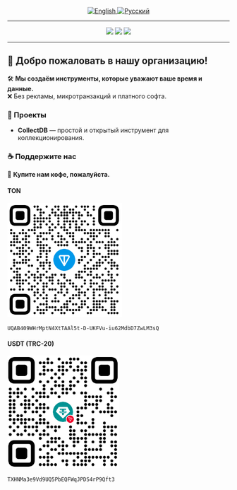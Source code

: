 <p align="center">
  <a href="./README.md">
    <img src="https://img.shields.io/badge/lang-English-brightgreen?style=flat-square&logo=google-translate" alt="English" />
  </a>
  <a href="./README.ru.md">
    <img src="https://img.shields.io/badge/lang-Русский-red?style=flat-square&logo=google-translate" alt="Русский" />
  </a>
</p>

---

<p align="center">
  <img src="https://img.shields.io/badge/opensource-100%-success?style=for-the-badge&color=brightgreen" />
  <img src="https://img.shields.io/badge/No%20Ads-🚫-red?style=for-the-badge" />
  <img src="https://img.shields.io/badge/No%20Paywalls-Free-blueviolet?style=for-the-badge" />
</p>

---

## 👋 Добро пожаловать в нашу организацию!

🛠️ **Мы создаём инструменты, которые уважают ваше время и данные.**  
❌ Без рекламы, микротранзакций и платного софта.

### 💼 Проекты

- **CollectDB** — простой и открытый инструмент для коллекционирования.

### ☕ Поддержите нас

🍵 **Купите нам кофе, пожалуйста.**

#### TON

<img width="260" height="258" alt="TON QR" src="ton.png" />

```
UQAB409WHrMptN4XtTAAl5t-D-UKFVu-iu62MdbD7ZwLM3sQ
```


#### USDT (TRC-20)

<img width="254" height="254" alt="USDT QR" src="usdt(trc20).png" />

```
TXHNMa3e9Vd9UQ5PbEQFWqJPDS4rP9Qft3
```
